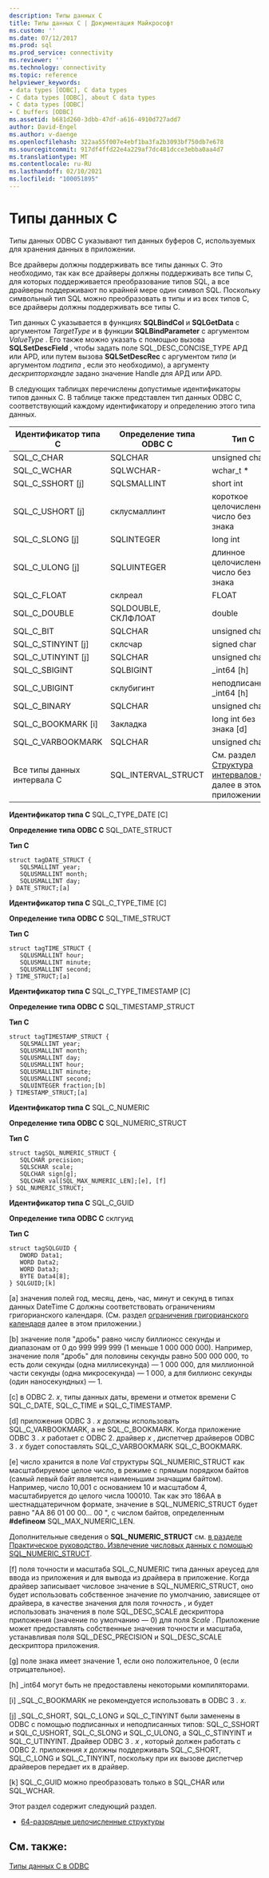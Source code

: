 ```yaml
---
description: Типы данных C
title: Типы данных C | Документация Майкрософт
ms.custom: ''
ms.date: 07/12/2017
ms.prod: sql
ms.prod_service: connectivity
ms.reviewer: ''
ms.technology: connectivity
ms.topic: reference
helpviewer_keywords:
- data types [ODBC], C data types
- C data types [ODBC], about C data types
- C data types [ODBC]
- C buffers [ODBC]
ms.assetid: b681d260-3dbb-47df-a616-4910d727add7
author: David-Engel
ms.author: v-daenge
ms.openlocfilehash: 322aa55f007e4ebf1ba3fa2b3093bf750db7e678
ms.sourcegitcommit: 917df4ffd22e4a229af7dc481dcce3ebba0aa4d7
ms.translationtype: MT
ms.contentlocale: ru-RU
ms.lasthandoff: 02/10/2021
ms.locfileid: "100051895"
---
```

# <a name="c-data-types"></a>Типы данных C
Типы данных ODBC C указывают тип данных буферов C, используемых для хранения данных в приложении.  
  
 Все драйверы должны поддерживать все типы данных C. Это необходимо, так как все драйверы должны поддерживать все типы C, для которых поддерживается преобразование типов SQL, а все драйверы поддерживают по крайней мере один символ SQL. Поскольку символьный тип SQL можно преобразовать в типы и из всех типов C, все драйверы должны поддерживать все типы C.  
  
 Тип данных C указывается в функциях **SQLBindCol** и **SQLGetData** с аргументом *TargetType* и в функции **SQLBindParameter** с аргументом *ValueType* . Его также можно указать с помощью вызова **SQLSetDescField** , чтобы задать поле SQL_DESC_CONCISE_TYPE АРД или APD, или путем вызова **SQLSetDescRec** с аргументом *типа* (и аргументом *подтипа* , если это необходимо), а аргументу *дескрипторхандле* задано значение Handle для АРД или APD.  
  
 В следующих таблицах перечислены допустимые идентификаторы типов данных C. В таблице также представлен тип данных ODBC C, соответствующий каждому идентификатору и определению этого типа данных.  
  
|Идентификатор типа C|Определение типа ODBC C|Тип C|  
|-----------------------|--------------------|------------|  
|SQL_C_CHAR|SQLCHAR|unsigned char *|  
|SQL_C_WCHAR|SQLWCHAR-|wchar_t *|  
|SQL_C_SSHORT [j]|SQLSMALLINT|short int|  
|SQL_C_USHORT [j]|склусмаллинт|короткое целочисленное число без знака|  
|SQL_C_SLONG [j]|SQLINTEGER|long int|  
|SQL_C_ULONG [j]|SQLUINTEGER|длинное целочисленное число без знака|  
|SQL_C_FLOAT|склреал|FLOAT|  
|SQL_C_DOUBLE|SQLDOUBLE, СКЛФЛОАТ|double|  
|SQL_C_BIT|SQLCHAR|unsigned char|  
|SQL_C_STINYINT [j]|склсчар|signed char|  
|SQL_C_UTINYINT [j]|SQLCHAR|unsigned char|  
|SQL_C_SBIGINT|SQLBIGINT|_int64 [h]|  
|SQL_C_UBIGINT|склубигинт|неподписанный _int64 [h]|  
|SQL_C_BINARY|SQLCHAR|unsigned char *|  
|SQL_C_BOOKMARK [i]|Закладка|long int без знака [d]|  
|SQL_C_VARBOOKMARK|SQLCHAR|unsigned char *|  
|Все типы данных интервала C|SQL_INTERVAL_STRUCT|См. раздел [Структура интервалов C](../../../odbc/reference/appendixes/c-interval-structure.md) далее в этом приложении.|  
  
 **Идентификатор типа C** SQL_C_TYPE_DATE [C]  
  
 **Определение типа ODBC C** SQL_DATE_STRUCT  
  
 **Тип C**  
  
```  
struct tagDATE_STRUCT {  
   SQLSMALLINT year;  
   SQLUSMALLINT month;  
   SQLUSMALLINT day;    
} DATE_STRUCT;[a]  
```  
  
 **Идентификатор типа C** SQL_C_TYPE_TIME [C]  
  
 **Определение типа ODBC C** SQL_TIME_STRUCT  
  
 **Тип C**  
  
```  
struct tagTIME_STRUCT {  
   SQLUSMALLINT hour;  
   SQLUSMALLINT minute;  
   SQLUSMALLINT second;  
} TIME_STRUCT;[a]  
```  
  
 **Идентификатор типа C** SQL_C_TYPE_TIMESTAMP [C]  
  
 **Определение типа ODBC C** SQL_TIMESTAMP_STRUCT  
  
 **Тип C**  
  
```  
struct tagTIMESTAMP_STRUCT {  
   SQLSMALLINT year;  
   SQLUSMALLINT month;  
   SQLUSMALLINT day;  
   SQLUSMALLINT hour;  
   SQLUSMALLINT minute;  
   SQLUSMALLINT second;  
   SQLUINTEGER fraction;[b]   
} TIMESTAMP_STRUCT;[a]  
```  
  
 **Идентификатор типа C** SQL_C_NUMERIC  
  
 **Определение типа ODBC C** SQL_NUMERIC_STRUCT  
  
 **Тип C**  
  
```  
struct tagSQL_NUMERIC_STRUCT {  
   SQLCHAR precision;  
   SQLSCHAR scale;  
   SQLCHAR sign[g];  
   SQLCHAR val[SQL_MAX_NUMERIC_LEN];[e], [f]   
} SQL_NUMERIC_STRUCT;  
```  
  
 **Идентификатор типа C** SQL_C_GUID  
  
 **Определение типа ODBC C** склгуид  
  
 **Тип C**  
  
```  
struct tagSQLGUID {  
   DWORD Data1;  
   WORD Data2;  
   WORD Data3;  
   BYTE Data4[8];  
} SQLGUID;[k]  
```  
  
 [a] значения полей год, месяц, день, час, минут и секунд в типах данных DateTime C должны соответствовать ограничениям григорианского календаря. (См. раздел [ограничения григорианского календаря](../../../odbc/reference/appendixes/constraints-of-the-gregorian-calendar.md) далее в этом приложении.)  
  
 [b] значение поля "дробь" равно числу биллионсс секунды и диапазонам от 0 до 999 999 999 (1 меньше 1 000 000 000). Например, значение поля "дробь" для половины секунды равно 500 000 000, то есть доли секунды (одна миллисекунда) — 1 000 000, для миллионной части секунды (одна микросекунда) — 1 000, а для биллионс секунды (один наносекундных) — 1.  
  
 [c] в ODBC 2. *x*, типы данных даты, времени и отметок времени C SQL_C_DATE, SQL_C_TIME и SQL_C_TIMESTAMP.  
  
 [d] приложения ODBC 3 *. x* должны использовать SQL_C_VARBOOKMARK, а не SQL_C_BOOKMARK. Когда приложение ODBC 3 *. x* работает с ODBC 2. драйвер *x* , диспетчер драйверов ODBC 3 *. x* будет сопоставлять SQL_C_VARBOOKMARK SQL_C_BOOKMARK.  
  
 [e] число хранится в поле *Val* структуры SQL_NUMERIC_STRUCT как масштабируемое целое число, в режиме с прямым порядком байтов (самый левый байт является наименьшим значащим байтом). Например, число 10,001 с основанием 10 и масштабом 4, масштабируется до целого числа 100010. Так как это 186AA в шестнадцатеричном формате, значение в SQL_NUMERIC_STRUCT будет равно "AA 86 01 00 00... 00 ", с числом байтов, определенным **#defineом** SQL_MAX_NUMERIC_LEN.  
  
 Дополнительные сведения о **SQL_NUMERIC_STRUCT** см. [в разделе Практическое руководство. Извлечение числовых данных с помощью SQL_NUMERIC_STRUCT](retrieve-numeric-data-sql-numeric-struct-kb222831.md).  
  
 [f] поля точности и масштаба SQL_C_NUMERIC типа данных ареусед для ввода из приложения и для вывода из драйвера в приложение. Когда драйвер записывает числовое значение в SQL_NUMERIC_STRUCT, оно будет использовать собственное значение по умолчанию, зависящее от драйвера, в качестве значения для поля *точность* , и будет использовать значения в поле SQL_DESC_SCALE дескриптора приложения (значение по умолчанию — 0) для поля *Scale* . Приложение может предоставлять собственные значения точности и масштаба, устанавливая поля SQL_DESC_PRECISION и SQL_DESC_SCALE дескриптора приложения.  
  
 [g] поле знака имеет значение 1, если оно положительное, 0 (если отрицательное).  
  
 [h] _int64 могут быть не предоставлены некоторыми компиляторами.  
  
 [i] _SQL_C_BOOKMARK не рекомендуется использовать в ODBC 3 *. x*.  
  
 [j] _SQL_C_SHORT, SQL_C_LONG и SQL_C_TINYINT были заменены в ODBC с помощью подписанных и неподписанных типов: SQL_C_SSHORT и SQL_C_USHORT, SQL_C_SLONG и SQL_C_ULONG, а SQL_C_STINYINT и SQL_C_UTINYINT. Драйвер ODBC 3 *. x* , который должен работать с ODBC 2. приложения *x* должны поддерживать SQL_C_SHORT, SQL_C_LONG и SQL_C_TINYINT, поскольку при их вызове диспетчер драйверов передает их в драйвер.  
  
 [k] SQL_C_GUID можно преобразовать только в SQL_CHAR или SQL_WCHAR.  
  
 Этот раздел содержит следующий раздел.  
  
-   [64-разрядные целочисленные структуры](../../../odbc/reference/appendixes/64-bit-integer-structures.md)  
  
## <a name="see-also"></a>См. также:  
 [Типы данных C в ODBC](../../../odbc/reference/develop-app/c-data-types-in-odbc.md)
